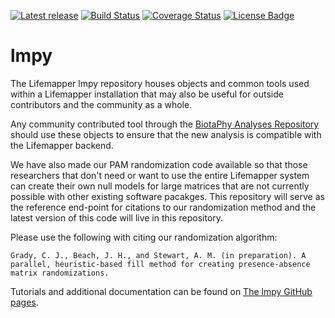 [![Latest release](https://img.shields.io/github/release/lifemapper/lmpy.svg)](https://github.com/lifemapper/lmpy/releases/latest)
[![Build Status](https://travis-ci.org/lifemapper/lmpy.svg?branch=master)](https://travis-ci.org/lifemapper/lmpy) [![Coverage Status](https://coveralls.io/repos/github/lifemapper/lmpy/badge.svg)](https://coveralls.io/github/lifemapper/lmpy)
[![License Badge](https://img.shields.io/github/license/lifemapper/lmpy.svg)](https://github.com/lifemapper/lmpy/blob/master/LICENSE)

# lmpy
The Lifemapper lmpy repository houses objects and common tools used within a
Lifemapper installation that may also be useful for outside contributors and
the community as a whole.

Any community contributed tool through the
[BiotaPhy Analyses Repository](https://github.com/biotaphy/analyses/) should
use these objects to ensure that the new analysis is compatible with the
Lifemapper backend.

We have also made our PAM randomization code available so that those
researchers that don't need or want to use the entire Lifemapper system can
create their own null models for large matrices that are not currently possible
with other existing software pacakges.  This repository will serve as the
reference end-point for citations to our randomization method and the latest
version of this code will live in this repository.


Please use the following with citing our randomization algorithm:

    Grady, C. J., Beach, J. H., and Stewart, A. M. (in preparation). A parallel, heuristic-based fill method for creating presence-absence matrix randomizations.


Tutorials and additional documentation can be found on
[The lmpy GitHub pages](https://lifemapper.github.io/lmpy/).
